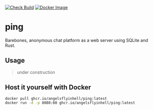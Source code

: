 [![Check Build](https://github.com/angelsflyinhell/ping/actions/workflows/check.yml/badge.svg)](https://github.com/angelsflyinhell/ping/actions/workflows/check.yml)
[![Docker Image](https://github.com/angelsflyinhell/ping/actions/workflows/deploy.yml/badge.svg)](https://github.com/angelsflyinhell/ping/actions/workflows/deploy.yml)

# ping
Barebones, anonymous chat platform as a web server using SQLite and Rust.

## Usage

> under construction

## Host it yourself with Docker

```bash
docker pull ghcr.io/angelsflyinhell/ping:latest
docker run -d -p 8080:80 ghcr.io/angelsflyinhell/ping:latest
```